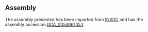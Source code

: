 
Assembly
--------

The assembly presented has been imported from 
[INSDC](http://www.insdc.org) and has the assembly accession
[GCA\_005406105.1](http://www.ebi.ac.uk/ena/data/view/GCA_005406105.1).

